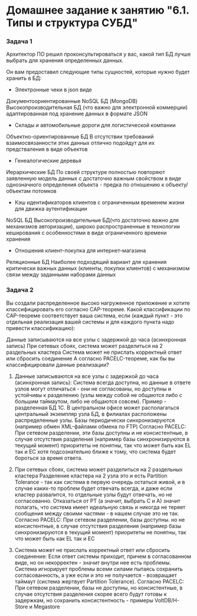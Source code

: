 # Домашнее задание к занятию "6.1. Типы и структура СУБД"

### Задача 1

Архитектор ПО решил проконсультироваться у вас, какой тип БД лучше выбрать для хранения определенных данных.

Он вам предоставил следующие типы сущностей, которые нужно будет хранить в БД:

- Электронные чеки в json виде

Документоориентированные NoSQL БД (MongoDB)
Высокопроизводительная БД (что важно для электронной коммерции) адаптированная под хранение данных в формате JSON

- Склады и автомобильные дороги для логистической компании

Объектно-ориентированные БД
В отсутствии требований взаимосвязанности этих данных отлично подойдут для их предстваления в виде объектов

- Генеалогические деревья

Иерархические БД
По своей структуре полностью повторяют заявленную модель данных с достаточно важным свойством в виде однозначного 
определения объекта - предка по отношению к объекту/объектам потомков

- Кэш идентификаторов клиентов с ограниченным временем жизни для движка аутентификации

NoSQL БД
Высокопроизводительные БД(что достаточно важно для механизмов авторизации), широко распространенные в технологии 
кеширования с особенностями в виде ограниченного времени хранения

- Отношения клиент-покупка для интернет-магазина

Реляционные БД
Наиболее подходящий вариант для хранения критически важных данных (клиенты, покупки клиентов) с механизмом связи 
между заданными наборами данных

### Задача 2

Вы создали распределенное высоко нагруженное приложение и хотите классифицировать его согласно CAP-теореме. Какой 
классификации по CAP-теореме соответствует ваша система, если (каждый пункт - это отдельная реализация вашей системы и 
для каждого пункта надо привести классификацию):

Данные записываются на все узлы с задержкой до часа (асинхронная запись)
При сетевых сбоях, система может разделиться на 2 раздельных кластера
Система может не прислать корректный ответ или сбросить соединение
А согласно PACELC-теореме, как бы вы классифицировали данные реализации?

1. Данные записываются на все узлы с задержкой до часа (асинхронная запись):
Система всегда доступна, но данные в ответе узлов могут отличаться - они не согласованы, но доступны и устойчивы к 
разделению (узлы между собой не общаются либо с большим таймаутом, либо не общаются совсем).
Пример - разделенная БД 1С.
В центральном офисе может располагаться центральный экземпляр узла БД, в филиалах расположены распределенные узлы.
Базы периодически синхронизируются (например обмен XML-файлами обмена по FTP)
Согласно PACELC: При сетевом разделении, эти базы доступны и не консистентные, в случае отсутствия разделения (например 
базы синхронизируются в текущий момент) приоритеты не понятны, так что может быть как EL так и EC хотя подсознательно 
ближе к тому, что система будет бороться за время ответа.

2. При сетевых сбоях, система может разделиться на 2 раздельных кластера
Разделение кластера на 2 узла это и есть Partition Tolerance - так как система в первую очередь остаться живой, и в 
случае каких-то проблем будет отвечать всегда, и даже если кластер развалится, то отдельные узлы будут отвечать, но не 
согласованно. Отказаться от PT (а значит, выбрать C и A) значит полагать, что система имеет идеальную связь и никогда 
не теряет сообщения между своими частями - в нашем случае это не так. 
Согласно PACELC: При сетевом разделении, базы доступны. но не консистентные, в случае отсутствия разделения (например 
базы синхронизируются в текущий момент) приоритеты не понятны, так что может быть как EL так и EC

3. Система может не прислать корректный ответ или сбросить соединение:
Если ответ системы приходит, причем в согласованном виде, но он некорректен - значит внутри нее есть проблемы. Система 
игнорирует проблемы всеми силами пытаясь сохранить согласованность, а уже если и это не получается - возвращает таймаут
(система жертвует Partition Tolerance).
Согласно PACELC: При сетевом разделении, базы не доступны, но консистентные, в случае отсутствия разделения скорее 
всего будут готовы к задержкам, но сохранить консистентность - примеры VoltDB/H-Store и Megastore



